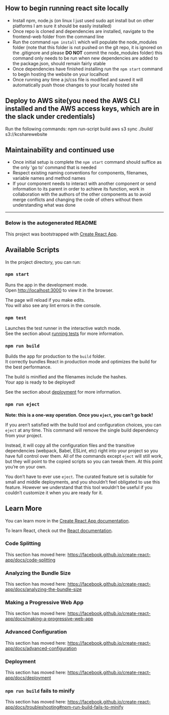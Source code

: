 ## How to begin running react site locally
- Install npm, node.js (on linux I just used sudo apt install but on other platforms I am sure it should be easily installed)
- Once repo is cloned and dependencies are installed, navigate to the frontend-web folder from the command line
- Run the command `npm install` which will populate the node_modules folder (note that this folder is not pushed on the git repo, it is ignored on the .gitignore and please **DO NOT** commit the node_modules folder) this command only needs to be run when new dependencies are added to the package.json, should remain fairly stable
- Once dependencies have finished installing run the `npm start` command to begin hosting the website on your localhost
- Once running any time a js/css file is modified and saved it will automatically push those changes to your locally hosted site

## Deploy to AWS site(you need the AWS CLI installed and the AWS access keys, which are in the slack under credentials)
Run the following commands:
npm run-script build
aws s3 sync ./build/ s3://kcsharewebsite 

## Maintainability and continued use
- Once initial setup is complete the `npm start` command should suffice as the only 'go to' command that is needed
- Respect existing naming conventions for components, filenames, variable names and method names
- If your component needs to interact with another component or send information to its parent in order to achieve its function, work in collaboration with the authors of the other components as to avoid merge conflicts and changing the code of others without them understanding what was done

---

### Below is the autogenerated README

This project was bootstrapped with [Create React App](https://github.com/facebook/create-react-app).

## Available Scripts

In the project directory, you can run:

### `npm start`

Runs the app in the development mode.<br />
Open [http://localhost:3000](http://localhost:3000) to view it in the browser.

The page will reload if you make edits.<br />
You will also see any lint errors in the console.

### `npm test`

Launches the test runner in the interactive watch mode.<br />
See the section about [running tests](https://facebook.github.io/create-react-app/docs/running-tests) for more information.

### `npm run build`

Builds the app for production to the `build` folder.<br />
It correctly bundles React in production mode and optimizes the build for the best performance.

The build is minified and the filenames include the hashes.<br />
Your app is ready to be deployed!

See the section about [deployment](https://facebook.github.io/create-react-app/docs/deployment) for more information.

### `npm run eject`

**Note: this is a one-way operation. Once you `eject`, you can’t go back!**

If you aren’t satisfied with the build tool and configuration choices, you can `eject` at any time. This command will remove the single build dependency from your project.

Instead, it will copy all the configuration files and the transitive dependencies (webpack, Babel, ESLint, etc) right into your project so you have full control over them. All of the commands except `eject` will still work, but they will point to the copied scripts so you can tweak them. At this point you’re on your own.

You don’t have to ever use `eject`. The curated feature set is suitable for small and middle deployments, and you shouldn’t feel obligated to use this feature. However we understand that this tool wouldn’t be useful if you couldn’t customize it when you are ready for it.

## Learn More

You can learn more in the [Create React App documentation](https://facebook.github.io/create-react-app/docs/getting-started).

To learn React, check out the [React documentation](https://reactjs.org/).

### Code Splitting

This section has moved here: https://facebook.github.io/create-react-app/docs/code-splitting

### Analyzing the Bundle Size

This section has moved here: https://facebook.github.io/create-react-app/docs/analyzing-the-bundle-size

### Making a Progressive Web App

This section has moved here: https://facebook.github.io/create-react-app/docs/making-a-progressive-web-app

### Advanced Configuration

This section has moved here: https://facebook.github.io/create-react-app/docs/advanced-configuration

### Deployment

This section has moved here: https://facebook.github.io/create-react-app/docs/deployment

### `npm run build` fails to minify

This section has moved here: https://facebook.github.io/create-react-app/docs/troubleshooting#npm-run-build-fails-to-minify
